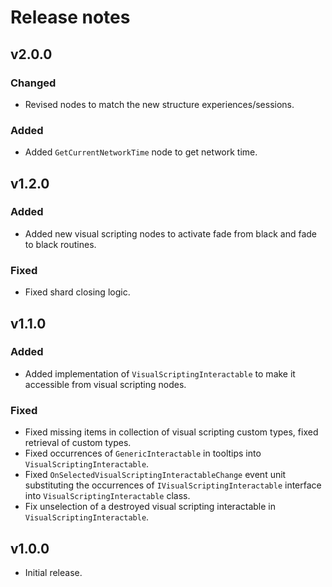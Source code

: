 # Release notes

## v2.0.0

### Changed

- Revised nodes to match the new structure experiences/sessions.

### Added

- Added `GetCurrentNetworkTime` node to get network time.

## v1.2.0

### Added

- Added new visual scripting nodes to activate fade from black and fade to black routines.
  
### Fixed 

- Fixed shard closing logic.

## v1.1.0

### Added

- Added implementation of `VisualScriptingInteractable` to make it accessible from visual scripting nodes.

### Fixed 

- Fixed missing items in collection of visual scripting custom types, fixed retrieval of custom types.
- Fixed occurrences of `GenericInteractable` in tooltips into `VisualScriptingInteractable`.
- Fixed `OnSelectedVisualScriptingInteractableChange` event unit substituting 
  the occurrences of `IVisualScriptingInteractable` interface into `VisualScriptingInteractable` class.
- Fix unselection of a destroyed visual scripting interactable in `VisualScriptingInteractable`.

## v1.0.0

- Initial release.